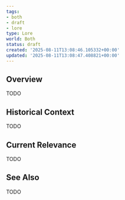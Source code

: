 ```yaml
---
tags:
- both
- draft
- lore
type: Lore
world: Both
status: draft
created: '2025-08-11T13:08:46.105332+00:00'
updated: '2025-08-11T13:08:47.408821+00:00'
---
```



## Overview

TODO
## Historical Context

TODO
## Current Relevance

TODO
## See Also

TODO
